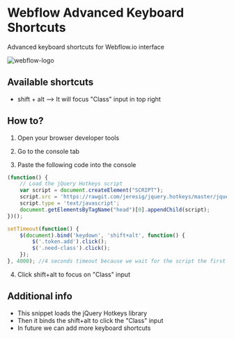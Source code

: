 # Webflow Advanced Keyboard Shortcuts
Advanced keyboard shortcuts for Webflow.io interface

![webflow-logo](http://uploads.webflow.com/55e93f06d996a5894512d00d/55dd1a448f79b836280d697f_png.png)

## Available shortcuts
* shift + alt --> It will focus "Class" input in top right

## How to?
1) Open your browser developer tools

2) Go to the console tab

3) Paste the following code into the console

```javascript
(function() {
    // Load the jQuery Hotkeys script
    var script = document.createElement("SCRIPT");
    script.src = 'https://rawgit.com/jeresig/jquery.hotkeys/master/jquery.hotkeys.js';
    script.type = 'text/javascript';
    document.getElementsByTagName("head")[0].appendChild(script);
})();

setTimeout(function() {
    $(document).bind('keydown', 'shift+alt', function() {
        $('.token.add').click();
        $('.need-class').click();
    });
}, 4000); //4 seconds timeout because we wait for the script the first script to load

```

4) Click shift+alt to focus on "Class" input 

## Additional info
* This snippet loads the jQuery Hotkeys library 
* Then it binds the shift+alt to click the "Class" input
* In future we can add more keyboard shortcuts
